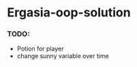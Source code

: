 # Ergasia-oop-solution

<h3>TODO:</h3> 
<ul> 
  <li>Potion for player</li>
  <li> change sunny variable over time </li>
</ul>

